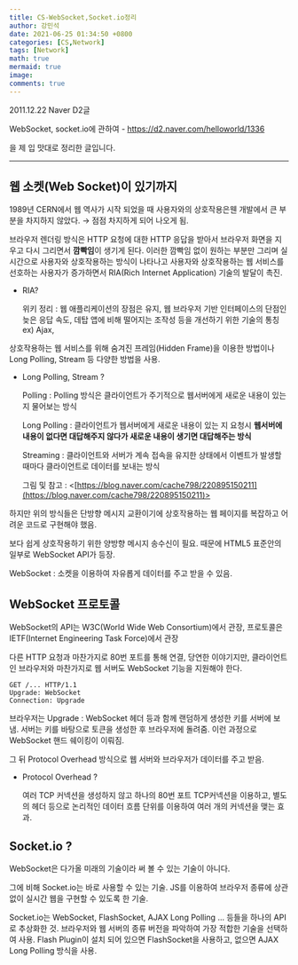 ```yaml
---
title: CS-WebSocket,Socket.io정리
author: 강민석
date: 2021-06-25 01:34:50 +0800
categories: [CS,Network]
tags: [Network]
math: true
mermaid: true
image: 
comments: true
---
```

 

2011.12.22 Naver D2글

WebSocket, socket.io에 관하여 - <https://d2.naver.com/helloworld/1336>

을 제 입 맛대로 정리한 글입니다.

-----


## 웹 소켓(Web Socket)이 있기까지

1989년 CERN에서 웹 역사가 시작 되었을 때 사용자와의 상호작용은웬 개발에서 큰 부분을 차지하지 않았다. → 점점 차지하게 되어 나오게 됨.

브라우저 렌더링 방식은 HTTP 요청에 대한 HTTP 응답을 받아서 브라우저 화면을 지우고 다시 그리면서 **깜빡임**이 생기게 된다. 이러한 깜빡임 없이 원하는 부분만 그리며 실시간으로 사용자와 상호작용하는 방식이 나타나고 사용자와 상호작용하는 웹 서비스를 선호하는 사용자가 증가하면서 RIA(Rich Internet Application) 기술의 발달이 촉진.

- RIA?

    위키 정리 : 웹 애플리케이션의 장점은 유지, 웹 브라우저 기반 인터페이스의 단점인 늦은 응답 속도, 데탑 앱에 비해 떨어지는 조작성 등을 개선하기 위한 기술의 통칭 ex) Ajax, 

상호작용하는 웹 서비스를 위해 숨겨진 프레임(Hidden Frame)을 이용한 방법이나 Long Polling, Stream 등 다양한 방법을 사용. 

- Long Polling, Stream ?

    Polling : Polling 방식은 클라이언트가 주기적으로 웹서버에게 새로운 내용이 있는 지 물어보는 방식

    Long Polling : 클라이언트가 웹서버에게 새로운 내용이 있는 지 요청시 **웹서버에 내용이 없다면 대답해주지 않다가 새로운 내용이 생기면 대답해주는 방식**

    Streaming : 클라이언트와 서버가 계속 접속을 유지한 상태에서 이벤트가 발생할 때마다 클라이언트로 데이터를 보내는 방식

    그림 및 참고 : <[https://blog.naver.com/cache798/220895150211](https://blog.naver.com/cache798/220895150211)>

하지만 위의 방식들은 단방향 메시지 교환이기에 상호작용하는 웹 페이지를 복잡하고 어려운 코드로 구현해야 했음.

보다 쉽게 상호작용하기 위한 양방향 메시지 송수신이 필요. 때문에 HTML5 표준안의 일부로 WebSocket API가 등장.

WebSocket : 소켓을 이용하여 자유롭게 데이터를 주고 받을 수 있음.

## WebSocket 프로토콜

WebSocket의 API는 W3C(World Wide Web Consortium)에서 관장, 프로토콜은 IETF(Internet Engineering Task Force)에서 관장

다른 HTTP 요청과 마찬가지로 80번 포트를 통해 연결, 당연한 이야기지만, 클라이언트인 브라우저와 마찬가지로 웹 서버도 WebSocket 기능을 지원해야 한다.

```
GET /... HTTP/1.1  
Upgrade: WebSocket  
Connection: Upgrade
```

브라우저는 Upgrade : WebSocket 헤더 등과 함께 랜덤하게 생성한 키를 서버에 보냄. 서버는 키를 바탕으로 토큰을 생성한 후 브라우저에 돌려줌. 이런 과정으로 WebSocket 핸드 쉐이킹이 이뤄짐.

그 뒤 Protocol Overhead 방식으로 웹 서버와 브라우저가 데이터를 주고 받음. 

- Protocol Overhead ?

    여러 TCP 커넥션을 생성하지 않고 하나의 80번 포트 TCP커넥션을 이용하고, 별도의 헤더 등으로 논리적인 데이터 흐름 단위를 이용하여 여러 개의 커넥션을 맺는 효과.

## Socket.io ?

WebSocket은 다가올 미래의 기술이라 써 볼 수 있는 기술이 아니다.

그에 비해 Socket.io는 바로 사용할 수 있는 기술. JS를 이용하여 브라우저 종류에 상관없이 실시간 웹을 구현할 수 있도록 한 기술.

Socket.io는 WebSocket, FlashSocket, AJAX Long Polling ... 등들을 하나의 API로 추상화한 것. 브라우저와 웹 서버의 종류 버전을 파악하여 가장 적합한 기술을 선택하여 사용. Flash Plugin이 설치 되어 있으면 FlashSocket을 사용하고, 없으면 AJAX Long Polling 방식을 사용.